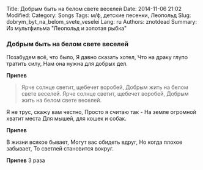 Title: Добрым быть на белом свете веселей
Date: 2014-11-06 21:02
Modified: 
Category: Songs
Tags: м/ф, детские песенки, Леопольд
Slug: dobrym_byt_na_belom_svete_veselei
Lang: ru
Authors: znotdead
Summary: Из мультфильма "Леопольд и золотая рыбка"

### Добрым быть на белом свете веселей

Позабудем всё, что было,
Я давно сказать хотел,
Что на драку глупо тратить силу,
Нам она нужна для добрых дел.

**Припев**
>Ярче солнце светит, щебечет воробей,
Добрым жить на белом свете веселей.
Ярче солнце светит, щебечет воробей,
Добрым жить на белом свете веселей.

Я не трус, скажу вам честно,
Просто я считаю так -
На земле огромной хватит места
Для мышей, для кошек и собак.

**Припев**

В жизни всякое бывает,
Могут вас обидеть вдруг,
Но когда плохое забывает,
То светлей становится вокруг.

**Припев**
3 раза
